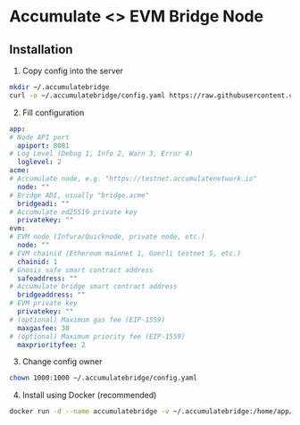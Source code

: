 # Accumulate <> EVM Bridge Node
## Installation
1. Copy config into the server
```bash
mkdir ~/.accumulatebridge
curl -o ~/.accumulatebridge/config.yaml https://raw.githubusercontent.com/AccumulateNetwork/bridge/master/config.yaml.EXAMPLE
```

2. Fill configuration
```yaml
app:
# Node API port
  apiport: 8081
# Log Level (Debug 1, Info 2, Warn 3, Error 4)
  loglevel: 2
acme:
# Accumulate node, e.g. "https://testnet.accumulatenetwork.io"
  node: ""
# Bridge ADI, usually "bridge.acme"
  bridgeadi: ""
# Accumulate ed25519 private key
  privatekey: ""
evm:
# EVM node (Infura/Quicknode, private node, etc.)
  node: ""
# EVM chainid (Ethereum mainnet 1, Goerli testnet 5, etc.)
  chainid: 1
# Gnosis safe smart contract address
  safeaddress: ""
# Accumulate bridge smart contract address
  bridgeaddress: ""
# EVM private key
  privatekey: ""
# (optional) Maximum gas fee (EIP-1559)
  maxgasfee: 30
# (optional) Maximum priority fee (EIP-1559)
  maxpriorityfee: 2
```

3. Change config owner
```bash
chown 1000:1000 ~/.accumulatebridge/config.yaml
```

4. Install using Docker (recommended)
```bash
docker run -d --name accumulatebridge -v ~/.accumulatebridge:/home/app/values registry.gitlab.com/accumulatenetwork/evm-bridge:main
```
